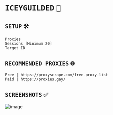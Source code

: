 # `ICEYGUILDED` `🧊`
## `SETUP` `🛠️`
```
Proxies
Sessions [Minimum 20]
Target ID
```
## `RECOMMENDED PROXIES` `🌐`
```
Free | https://proxyscrape.com/free-proxy-list
Paid | https://proxies.gay/
```
## `SCREENSHOTS` `✅`
![image](https://user-images.githubusercontent.com/107319782/173641356-64e71ec9-5b27-42c8-83ed-9cf526a63eb0.png)
